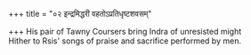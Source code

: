 +++
title = "०२ इन्द्रमिद्धरी वहतोऽप्रतिधृष्टशवसम्"

+++
His pair of Tawny Coursers bring Indra of unresisted might  
     Hither to Rsis' songs of praise and sacrifice performed by men.